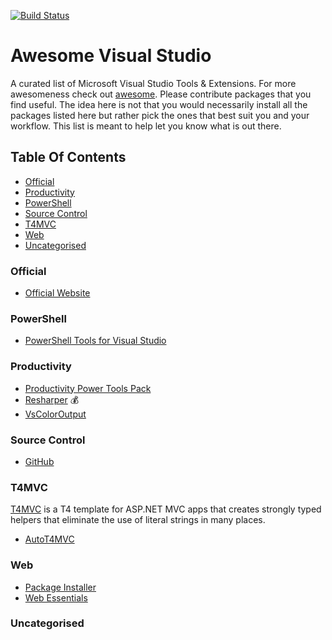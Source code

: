 [![Build Status](https://travis-ci.org/natiki-web-solutions/awesome-vs.svg?branch=master)](https://travis-ci.org/natiki-web-solutions/awesome-vs)

# Awesome Visual Studio

A curated list of Microsoft Visual Studio Tools &amp; Extensions. For more awesomeness check out [awesome](https://github.com/sindresorhus/awesome). Please contribute packages that you find useful. The idea here is not that you would necessarily install all the packages listed here but rather pick the ones that best suit you and your workflow. This list is meant to help let you know what is out there.

## Table Of Contents
- [Official](#official)
- [Productivity](#productivity)
- [PowerShell](#powershell)
- [Source Control](#source-control)
- [T4MVC](#t4mvc)
- [Web](#web)
- [Uncategorised](#uncategorised)

### Official
- [Official Website](https://www.visualstudio.com)

### PowerShell
- [PowerShell Tools for Visual Studio](https://marketplace.visualstudio.com/items?itemName=AdamRDriscoll.PowerShellToolsforVisualStudio2017-18561)

### Productivity
- [Productivity Power Tools Pack](https://marketplace.visualstudio.com/items?itemName=VisualStudioProductTeam.ProductivityPowerPack2017)
- [Resharper](https://marketplace.visualstudio.com/items?itemName=JetBrains.ReSharper) :moneybag:
- [VsColorOutput](https://marketplace.visualstudio.com/items?itemName=MikeWard-AnnArbor.VSColorOutput)

### Source Control
- [GitHub](https://visualstudio.github.com/)

### T4MVC
[T4MVC](https://github.com/T4MVC/T4MVC) is a T4 template for ASP.NET MVC apps that creates strongly typed helpers that eliminate the use of literal strings in many places.
- [AutoT4MVC](https://marketplace.visualstudio.com/items?itemName=BennorMcCarthy.AutoT4MVC)

### Web
- [Package Installer](https://marketplace.visualstudio.com/items?itemName=MadsKristensen.PackageInstaller)
- [Web Essentials](https://marketplace.visualstudio.com/items?itemName=MadsKristensen.WebExtensionPack2017)

### Uncategorised

<!--stackedit_data:
eyJoaXN0b3J5IjpbLTk0NzkzNjIwOV19
-->
